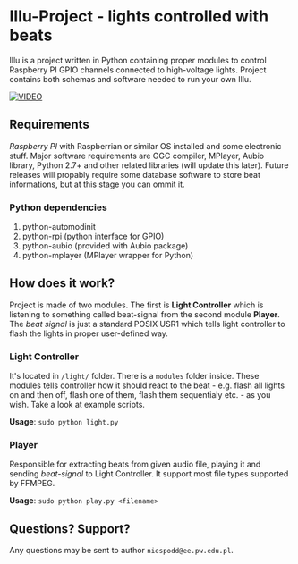 # Illu-Project - lights controlled with beats
Illu is a project written in Python containing proper modules to control Raspberry PI GPIO channels connected to high-voltage lights. Project contains both schemas and software needed to run your own Illu.

[![VIDEO](http://img.youtube.com/vi/ofYJ8U3hO04/0.jpg)](http://www.youtube.com/watch?v=ofYJ8U3hO04)


## Requirements
_Raspberry PI_ with Raspberrian or similar OS installed and some electronic stuff. Major software requirements are GGC compiler, MPlayer, Aubio library, Python 2.7+ and other related libraries (will update this later).
  Future releases will propably require some database software to store beat informations, but at this stage you can ommit it.

### Python dependencies
1. python-automodinit
2. python-rpi (python interface for GPIO)
3. python-aubio (provided with Aubio package)
4. python-mplayer (MPlayer wrapper for Python)

## How does it work?
Project is made of two modules. The first is __Light Controller__ which is listening to something called beat-signal from the second module __Player__. The _beat signal_ is just a standard POSIX USR1 which tells light controller to flash the lights in proper user-defined way.

### Light Controller
It's located in ```/light/``` folder. There is a ```modules``` folder inside. These modules tells controller how it should react to the beat - e.g. flash all lights on and then off, flash one of them, flash them sequentialy etc. - as you wish. Take a look at example scripts.

__Usage__: ``` sudo python light.py ```

### Player
Responsible for extracting beats from given audio file, playing it and sending _beat-signal_ to Light Controller. It support most file types supported by FFMPEG.

__Usage__: ``` sudo python play.py <filename> ```

## Questions? Support?
Any questions may be sent to author ```niespodd@ee.pw.edu.pl```.
